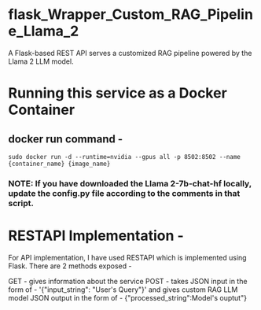 # flask_Wrapper_Custom_RAG_Pipeline_Llama_2
 A Flask-based REST API serves a customized RAG pipeline powered by the Llama 2 LLM model.

# Running this service as a Docker Container
 ## docker run command - 
    sudo docker run -d --runtime=nvidia --gpus all -p 8502:8502 --name {container_name} {image_name}

 ### <b>NOTE:</b> If you have downloaded the Llama 2-7b-chat-hf locally, update the config.py file according to the comments in that script.

# RESTAPI Implementation -
For API implementation, I have used RESTAPI which is implemented using Flask. There are 2 methods exposed -

GET - gives information about the service
POST - takes JSON input in the form of - '{"input_string": "User's Query"}' and gives custom RAG LLM model JSON output in the form of - {"processed_string":Model's ouptut"}
